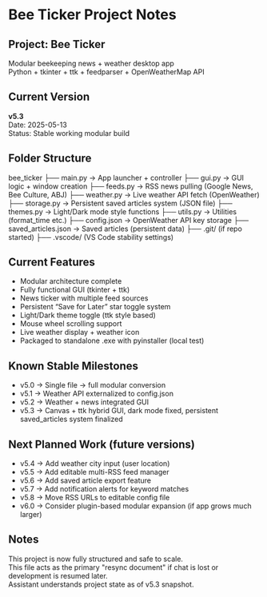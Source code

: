 # Bee Ticker Project Notes

## Project: Bee Ticker
Modular beekeeping news + weather desktop app  
Python + tkinter + ttk + feedparser + OpenWeatherMap API

## Current Version
**v5.3**  
Date: 2025-05-13  
Status: Stable working modular build

## Folder Structure
bee_ticker
├── main.py → App launcher + controller
├── gui.py → GUI logic + window creation
├── feeds.py → RSS news pulling (Google News, Bee Culture, ABJ)
├── weather.py → Live weather API fetch (OpenWeather)
├── storage.py → Persistent saved articles system (JSON file)
├── themes.py → Light/Dark mode style functions
├── utils.py → Utilities (format_time etc.)
├── config.json → OpenWeather API key storage
├── saved_articles.json → Saved articles (persistent data)
├── .git/ (if repo started)
├── .vscode/ (VS Code stability settings)


## Current Features
- Modular architecture complete
- Fully functional GUI (tkinter + ttk)
- News ticker with multiple feed sources
- Persistent “Save for Later” star toggle system
- Light/Dark theme toggle (ttk style based)
- Mouse wheel scrolling support
- Live weather display + weather icon
- Packaged to standalone .exe with pyinstaller (local test)

## Known Stable Milestones
- v5.0 → Single file → full modular conversion
- v5.1 → Weather API externalized to config.json
- v5.2 → Weather + news integrated GUI
- v5.3 → Canvas + ttk hybrid GUI, dark mode fixed, persistent saved_articles system finalized

## Next Planned Work (future versions)
- v5.4 → Add weather city input (user location)
- v5.5 → Add editable multi-RSS feed manager
- v5.6 → Add saved article export feature
- v5.7 → Add notification alerts for keyword matches
- v5.8 → Move RSS URLs to editable config file
- v6.0 → Consider plugin-based modular expansion (if app grows much larger)

## Notes
This project is now fully structured and safe to scale.  
This file acts as the primary "resync document" if chat is lost or development is resumed later.  
Assistant understands project state as of v5.3 snapshot.


